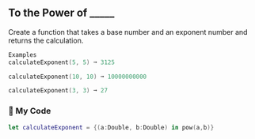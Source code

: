 ## To the Power of _____

Create a function that takes a base number and an exponent number and returns the calculation.
```swift
Examples
calculateExponent(5, 5) ➞ 3125

calculateExponent(10, 10) ➞ 10000000000

calculateExponent(3, 3) ➞ 27
```
### 🎲 My Code
```swift
let calculateExponent = {(a:Double, b:Double) in pow(a,b)}
```
